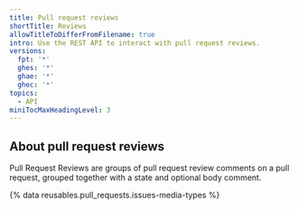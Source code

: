 ```yaml
---
title: Pull request reviews
shortTitle: Reviews
allowTitleToDifferFromFilename: true
intro: Use the REST API to interact with pull request reviews.
versions:
  fpt: '*'
  ghes: '*'
  ghae: '*'
  ghec: '*'
topics:
  - API
miniTocMaxHeadingLevel: 3
---
```


## About pull request reviews

Pull Request Reviews are groups of pull request review comments on a pull request, grouped together with a state and optional body comment.

{% data reusables.pull_requests.issues-media-types %}
